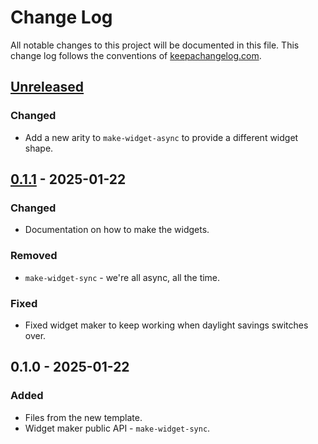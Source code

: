 # Change Log
All notable changes to this project will be documented in this file. This change log follows the conventions of [keepachangelog.com](http://keepachangelog.com/).

## [Unreleased]
### Changed
- Add a new arity to `make-widget-async` to provide a different widget shape.

## [0.1.1] - 2025-01-22
### Changed
- Documentation on how to make the widgets.

### Removed
- `make-widget-sync` - we're all async, all the time.

### Fixed
- Fixed widget maker to keep working when daylight savings switches over.

## 0.1.0 - 2025-01-22
### Added
- Files from the new template.
- Widget maker public API - `make-widget-sync`.

[Unreleased]: https://github.com/your-name/triton/compare/0.1.1...HEAD
[0.1.1]: https://github.com/your-name/triton/compare/0.1.0...0.1.1
